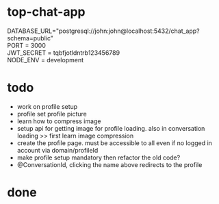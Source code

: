 # top-chat-app

DATABASE_URL="postgresql://john:john@localhost:5432/chat_app?schema=public"  
PORT = 3000  
JWT_SECRET = tqbfjotldntrb123456789  
NODE_ENV = development

# todo

- work on profile setup
- profile set profile picture
- learn how to compress image
- setup api for getting image for profile loading. also in conversation loading >> first learn image compression
- create the profile page. must be accessible to all even if no logged in account via domain/profileId
- make profile setup mandatory then refactor the old code?
- @ConversationId, clicking the name above redirects to the profile

# done
